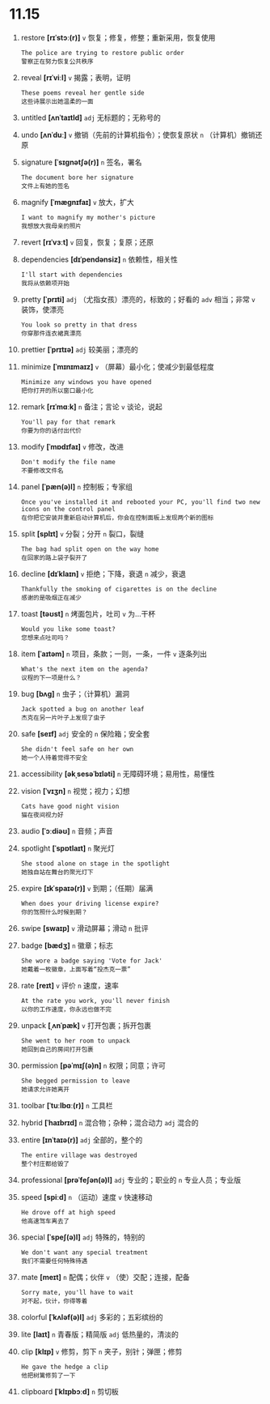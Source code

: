 # 11.15

1. restore **[rɪˈstɔː(r)]** `v` 恢复；修复，修整；重新采用，恢复使用

   ```
   The police are trying to restore public order
   警察正在努力恢复公共秩序
   ```

2. reveal **[rɪˈviːl]** `v` 揭露；表明，证明

   ```
   These poems reveal her gentle side
   这些诗展示出她温柔的一面
   ```

3. untitled **[ʌnˈtaɪtld]** `adj` 无标题的；无称号的

4. undo **[ʌnˈduː]** `v` 撤销（先前的计算机指令）；使恢复原状 `n` （计算机）撤销还原

5. signature **[ˈsɪɡnətʃə(r)]** `n` 签名，署名

   ```
   The document bore her signature
   文件上有她的签名
   ```

6. magnify **[ˈmæɡnɪfaɪ]** `v` 放大，扩大

   ```
   I want to magnify my mother's picture
   我想放大我母亲的照片
   ```

7. revert **[rɪˈvɜːt]** `v` 回复，恢复；复原；还原

8. dependencies **[dɪˈpendənsiz]** `n` 依赖性，相关性

   ```
   I'll start with dependencies
   我将从依赖项开始
   ```

9. pretty **[ˈprɪti]** `adj` （尤指女孩）漂亮的，标致的；好看的 `adv` 相当；非常 `v` 装饰，使漂亮

   ```
   You look so pretty in that dress
   你穿那件连衣裙真漂亮
   ```

10. prettier **[ˈprɪtɪə]** `adj` 较美丽；漂亮的

11. minimize **[ˈmɪnɪmaɪz]** `v` （屏幕）最小化；使减少到最低程度

    ```
    Minimize any windows you have opened
    把你打开的所以窗口最小化
    ```

12. remark **[rɪˈmɑːk]** `n` 备注；言论 `v` 谈论，说起

    ```
    You'll pay for that remark
    你要为你的话付出代价
    ```

13. modify **[ˈmɒdɪfaɪ]** `v` 修改，改进

    ```
    Don't modify the file name
    不要修改文件名
    ```

14. panel **[ˈpæn(ə)l]** `n` 控制板；专家组

    ```
    Once you've installed it and rebooted your PC, you'll find two new icons on the control panel
    在你把它安装并重新启动计算机后，你会在控制面板上发现两个新的图标
    ```

15. split **[splɪt]** `v` 分裂；分开 `n` 裂口，裂缝

    ```
    The bag had split open on the way home
    在回家的路上袋子裂开了
    ```

16. decline **[dɪˈklaɪn]** `v` 拒绝；下降，衰退 `n` 减少，衰退

    ```
    Thankfully the smoking of cigarettes is on the decline
    感谢的是吸烟正在减少
    ```

17. toast **[təʊst]** `n` 烤面包片，吐司 `v` 为...干杯

    ```
    Would you like some toast?
    您想来点吐司吗？
    ```

18. item **[ˈaɪtəm]** `n` 项目，条款；一则，一条，一件 `v` 逐条列出

    ```
    What's the next item on the agenda?
    议程的下一项是什么？
    ```

19. bug **[bʌɡ]** `n` 虫子；（计算机）漏洞

    ```
    Jack spotted a bug on another leaf
    杰克在另一片叶子上发现了虫子
    ```

20. safe **[seɪf]** `adj` 安全的 `n` 保险箱；安全套

    ```
    She didn't feel safe on her own
    她一个人待着觉得不安全
    ```

21. accessibility **[əkˌsesəˈbɪləti]** `n` 无障碍环境；易用性，易懂性

22. vision **[ˈvɪʒn]** `n` 视觉；视力；幻想

    ```
    Cats have good night vision
    猫在夜间视力好
    ```

23. audio **[ˈɔːdiəʊ]** `n` 音频；声音

24. spotlight **[ˈspɒtlaɪt]** `n` 聚光灯

    ```
    She stood alone on stage in the spotlight
    她独自站在舞台的聚光灯下
    ```

25. expire **[ɪkˈspaɪə(r)]** `v` 到期；（任期）届满

    ```
    When does your driving license expire?
    你的驾照什么时候到期？
    ```

26. swipe **[swaɪp]** `v` 滑动屏幕；滑动 `n` 批评

27. badge **[bædʒ]** `n` 徽章；标志

    ```
    She wore a badge saying 'Vote for Jack'
    她戴着一枚徽章，上面写着“投杰克一票”
    ```

28. rate **[reɪt]** `v` 评价 `n` 速度，速率

    ```
    At the rate you work, you'll never finish
    以你的工作速度，你永远也做不完
    ```

29. unpack **[ˌʌnˈpæk]** `v` 打开包裹；拆开包裹

    ```
    She went to her room to unpack
    她回到自己的房间打开包裹
    ```

30. permission **[pəˈmɪʃ(ə)n]** `n` 权限；同意；许可

    ```
    She begged permission to leave
    她请求允许她离开
    ```

31. toolbar **[ˈtuːlbɑː(r)]** `n` 工具栏

32. hybrid **[ˈhaɪbrɪd]** `n` 混合物；杂种；混合动力 `adj` 混合的

33. entire **[ɪnˈtaɪə(r)]** `adj` 全部的，整个的

    ```
    The entire village was destroyed
    整个村庄都给毁了
    ```

34. professional **[prəˈfeʃən(ə)l]** `adj` 专业的；职业的 `n` 专业人员；专业版

35. speed **[spiːd]** `n` （运动）速度 `v` 快速移动

    ```
    He drove off at high speed
    他高速驾车离去了
    ```

36. special **[ˈspeʃ(ə)l]** `adj` 特殊的，特别的

    ```
    We don't want any special treatment
    我们不需要任何特殊待遇
    ```

37. mate **[meɪt]** `n` 配偶；伙伴 `v` （使）交配；连接，配备

    ```
    Sorry mate, you'll have to wait
    对不起，伙计，你得等着
    ```

38. colorful **[ˈkʌləf(ə)l]** `adj` 多彩的；五彩缤纷的

39. lite **[laɪt]** `n` 青春版；精简版 `adj` 低热量的，清淡的

40. clip **[klɪp]** `v` 修剪，剪下 `n` 夹子，别针；弹匣；修剪

    ```
    He gave the hedge a clip
    他把树篱修剪了一下
    ```

41. clipboard **[ˈklɪpbɔːd]** `n` 剪切板
